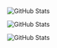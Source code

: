###

<!--
**lucidot/lucidot** is a ✨ _special_ ✨ repository because its `README.md` (this file) appears on your GitHub profile.

Here are some ideas to get you started:

- 🔭 I’m currently working on ...
- 🌱 I’m currently learning ...
- 👯 I’m looking to collaborate on ...
- 🤔 I’m looking for help with ...
- 💬 Ask me about ...
- 📫 How to reach me: ...
- 😄 Pronouns: ...
- ⚡ Fun fact: ...
-->
![GitHub Stats](https://camo.githubusercontent.com/0790b18952c7975067f4a29f15f468c2061c7f33dbe0108a232c7483e8b54455/68747470733a2f2f6769746875622d726561646d652d73746174732e76657263656c2e6170702f6170692f746f702d6c616e67733f757365726e616d653d61736875746f73682d706d69736872612673686f775f69636f6e733d74727565266c6f63616c653d656e266c61796f75743d636f6d70616374)

![GitHub Stats](https://user-images.githubusercontent.com/55389276/140866485-8fb1c876-9a8f-4d6a-98dc-08c4981eaf70.gif)

![GitHub Stats](https://github-readme-stats.vercel.app/api?username=lucidot&theme=radical)
